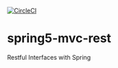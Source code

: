 [![CircleCI](
https://circleci.com/gh/JakuBB96/spring5-mvc-rest.svg?style=svg)](https://circleci.com/gh/JakuBB96/spring5-mvc-rest)

# spring5-mvc-rest
 Restful Interfaces with Spring
